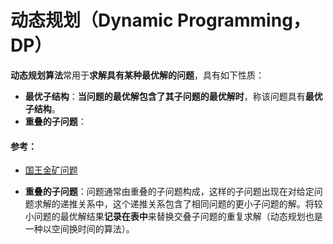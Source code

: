 # 动态规划（Dynamic Programming，DP）
**动态规划算法**常用于**求解具有某种最优解的问题**，具有如下性质：
* **最优子结构**：**当问题的最优解包含了其子问题的最优解时**，称该问题具有**最优子结构**。
* **重叠的子问题**：


#### 参考：
* [国王金矿问题](http://www.cnblogs.com/SDJL/archive/2008/08/22/1274312.html)


* **重叠的子问题**：问题通常由重叠的子问题构成，这样的子问题出现在对给定问题求解的递推关系中，这个递推关系包含了相同问题的更小子问题的解。将较小问题的最优解结果**记录在表中**来替换交叠子问题的重复求解（动态规划也是一种以空间换时间的算法）。


